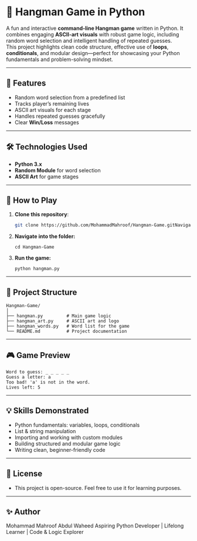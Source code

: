  # 🎯 Hangman Game in Python

A fun and interactive **command-line Hangman game** written in Python. It combines engaging **ASCII-art visuals** with robust game logic, including random word selection and intelligent handling of repeated guesses.  
This project highlights clean code structure, effective use of **loops**, **conditionals**, and modular design—perfect for showcasing your Python fundamentals and problem-solving mindset.

---

## 📌 Features
- Random word selection from a predefined list
- Tracks player’s remaining lives
- ASCII art visuals for each stage
- Handles repeated guesses gracefully
- Clear **Win/Loss** messages

---

## 🛠 Technologies Used
- **Python 3.x**
- **Random Module** for word selection
- **ASCII Art** for game stages

---

## 🚀 How to Play
1. **Clone this repository**:
   ```bash
   git clone https://github.com/MohammadMahroof/Hangman-Game.gitNavigate into the folder:
2. **Navigate into the folder:**
   ```
   cd Hangman-Game
3. **Run the game:**
   ```
   python hangman.py
---


## 📂 Project Structure

```
Hangman-Game/
│
├── hangman.py         # Main game logic
├── hangman_art.py     # ASCII art and logo
├── hangman_words.py   # Word list for the game
└── README.md          # Project documentation
```
---

## 🎮 Game Preview

```
Word to guess: _ _ _ _ _
Guess a letter: a
Too bad! 'a' is not in the word.
Lives left: 5
```
--- 

## 💡 Skills Demonstrated
- Python fundamentals: variables, loops, conditionals
- List & string manipulation
- Importing and working with custom modules
- Building structured and modular game logic
- Writing clean, beginner-friendly code

---

## 📜 License
- This project is open-source. Feel free to use it for learning purposes.

---

## ✨ Author
Mohammad Mahroof Abdul Waheed
Aspiring Python Developer | Lifelong Learner | Code & Logic Explorer
